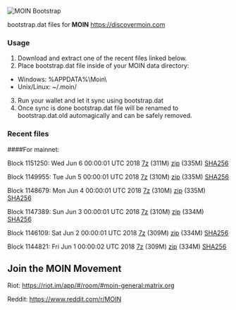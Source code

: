 ![MOIN Bootstrap](https://i.imgur.com/KjM1jMp.jpg)

bootstrap.dat files for **MOIN** https://discovermoin.com

### Usage

1. Download and extract one of the recent files linked below.
2. Place bootstrap.dat file inside of your MOIN data directory:
 - Windows: %APPDATA%\Moin\
 - Unix/Linux: ~/.moin/
3. Run your wallet and let it sync using bootstrap.dat
4. Once sync is done bootstrap.dat file will be renamed to bootstrap.dat.old automagically and can be safely removed.


### Recent files

####For mainnet:

Block 1151250: Wed Jun  6 00:00:01 UTC 2018 [7z](https://transfer.sh/11k1um/bootstrap.dat.20180606.7z) (311M) [zip](https://transfer.sh/11i30P/bootstrap.dat.20180606.zip) (335M) [SHA256](https://transfer.sh/ujPRj/sha256.txt)

Block 1149955: Tue Jun  5 00:00:01 UTC 2018 [7z](https://transfer.sh/1L29O/bootstrap.dat.20180605.7z) (310M) [zip](https://transfer.sh/zWO7X/bootstrap.dat.20180605.zip) (335M) [SHA256](https://transfer.sh/uceEz/sha256.txt)

Block 1148679: Mon Jun  4 00:00:01 UTC 2018 [7z](https://transfer.sh/fKUuc/bootstrap.dat.20180604.7z) (310M) [zip](https://transfer.sh/Evtvw/bootstrap.dat.20180604.zip) (335M) [SHA256](https://transfer.sh/4iCri/sha256.txt)

Block 1147389: Sun Jun  3 00:00:01 UTC 2018 [7z](https://transfer.sh/hK4IQ/bootstrap.dat.20180603.7z) (310M) [zip](https://transfer.sh/NyOji/bootstrap.dat.20180603.zip) (334M) [SHA256](https://transfer.sh/bA2Xo/sha256.txt)

Block 1146109: Sat Jun  2 00:00:01 UTC 2018 [7z](https://transfer.sh/CZze9/bootstrap.dat.20180602.7z) (309M) [zip](https://transfer.sh/i0YrQ/bootstrap.dat.20180602.zip) (334M) [SHA256](https://transfer.sh/g0OnY/sha256.txt)

Block 1144821: Fri Jun  1 00:00:02 UTC 2018 [7z](https://transfer.sh/9GV8d/bootstrap.dat.20180601.7z) (309M) [zip](https://transfer.sh/zi3SS/bootstrap.dat.20180601.zip) (334M) [SHA256](https://transfer.sh/esdV5/sha256.txt)

## Join the MOIN Movement

Riot: https://riot.im/app/#/room/#moin-general:matrix.org

Reddit: https://www.reddit.com/r/MOIN
